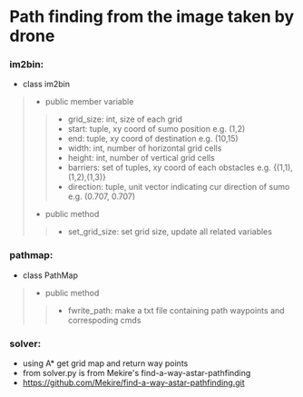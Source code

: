 # Path finding from the image taken by drone

### im2bin:
* class im2bin
>* public member variable
>>* grid_size: int, size of each grid
>>* start: tuple, xy coord of sumo position e.g. (1,2)
>>* end: tuple, xy coord of destination e.g. (10,15)
>>* width: int, number of horizontal grid cells
>>* height: int, number of vertical grid cells
>>* barriers: set of tuples, xy coord of each obstacles e.g. {(1,1),(1,2),(1,3)}
>>* direction: tuple, unit vector indicating cur direction of sumo e.g. (0.707, 0.707)
>* public method
>>* set_grid_size: set grid size, update all related variables

### pathmap:
* class PathMap
>* public method
>>* fwrite_path: make a txt file containing path waypoints and correspoding cmds


### solver:
* using A* get grid map and return way points
* from solver.py is from Mekire's find-a-way-astar-pathfinding
* https://github.com/Mekire/find-a-way-astar-pathfinding.git
